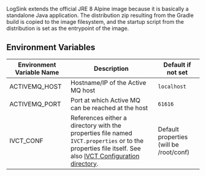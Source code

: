 LogSink extends the official JRE 8 Alpine image because it is basically a standalone Java application. The distribution zip resulting from the Gradle build is copied to the image filesystem, and the startup script from the distribution is set as the entrypoint of the image.

## Environment Variables

| Environment Variable Name  | Description | Default if not set |
| ------------- | ------------- | ------------- |
| ACTIVEMQ_HOST | Hostname/IP of the Active MQ host | `localhost` |
| ACTIVEMQ_PORT | Port at which Active MQ can be reached at the host | `61616` |
| IVCT_CONF | References either a directory with the properties file named `IVCT.properties` or to the properties file itself. See also [IVCT Configuration directory](https://github.com/MSG134/IVCT_Framework/wiki/IVCT_Configuration). | Default properties (will be /root/conf) |

